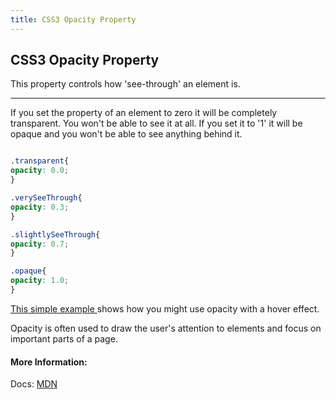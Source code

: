```yaml
---
title: CSS3 Opacity Property
---
```

## CSS3 Opacity Property



This property controls how 'see-through' an element is.

___
If you set the property of an element to zero it will be completely transparent.  You won't be able to see it at all.  If you set it to '1'  it will be opaque and you won't be able to see anything behind it. 

```css

.transparent{
opacity: 0.0;
}

.verySeeThrough{
opacity: 0.3;
}

.slightlySeeThrough{
opacity: 0.7;
}

.opaque{
opacity: 1.0;
}

```

<a href='https://codepen.io/Tlandis/pen/xXMRGM' target='_blank' rel='nofollow'>This simple example </a>shows how you might use opacity with a hover effect.

Opacity is often used to draw the user's attention to elements and  focus on important parts of a page. 

#### More Information:
Docs: [MDN](https://developer.mozilla.org/en-US/docs/Web/CSS/opacity)

